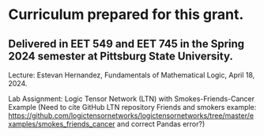 # Curriculum prepared for this grant. 

## Delivered in EET 549 and EET 745 in the Spring 2024 semester at Pittsburg State University.

Lecture: Estevan Hernandez, Fundamentals of Mathematical Logic, April 18, 2024.

Lab Assignment: Logic Tensor Network (LTN) with Smokes-Friends-Cancer Example (Need to cite GitHub LTN repository Friends and smokers example: https://github.com/logictensornetworks/logictensornetworks/tree/master/examples/smokes_friends_cancer and correct Pandas error?)
